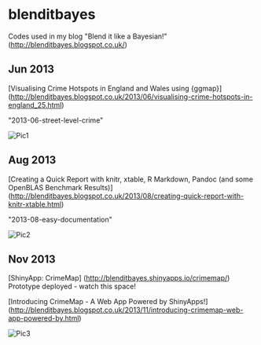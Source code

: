 # blenditbayes

Codes used in my blog "Blend it like a Bayesian!" (http://blenditbayes.blogspot.co.uk/)

## Jun 2013

[Visualising Crime Hotspots in England and Wales using {ggmap}] (http://blenditbayes.blogspot.co.uk/2013/06/visualising-crime-hotspots-in-england_25.html)

"2013-06-street-level-crime"

![Pic1](http://woobe.bitbucket.org/images/blenditbayes/2013-06-street-level-crime/ex1.png)

## Aug 2013

[Creating a Quick Report with knitr, xtable, R Markdown, Pandoc (and some OpenBLAS Benchmark Results)] (http://blenditbayes.blogspot.co.uk/2013/08/creating-quick-report-with-knitr-xtable.html)

"2013-08-easy-documentation"

![Pic2](http://woobe.bitbucket.org/images/blenditbayes/2013-08-easy-documentation/output_pdf.png)

## Nov 2013

[ShinyApp: CrimeMap] (http://blenditbayes.shinyapps.io/crimemap/)
Prototype deployed - watch this space! 

[Introducing CrimeMap - A Web App Powered by ShinyApps!] (http://blenditbayes.blogspot.co.uk/2013/11/introducing-crimemap-web-app-powered-by.html)

![Pic3](http://1.bp.blogspot.com/-RbXzkyPofVg/Upi2R6XQrBI/AAAAAAAAAYY/SJxe32SLzhQ/s1600/CrimeMap_BlogPost_001.jpg)
